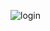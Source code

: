 ![login](https://github.com/purniawan4905/e-gudang/assets/122504299/c70fb209-f16d-429d-ae47-4e6a7134b653)
